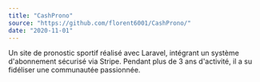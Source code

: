 ```yaml
---
title: "CashProno"
source: "https://github.com/florent6001/CashProno/"
date: "2020-11-01"
---
```


Un site de pronostic sportif réalisé avec Laravel, intégrant un système d'abonnement sécurisé via Stripe. Pendant plus de 3 ans d'activité, il a su fidéliser une communautée passionnée.
